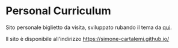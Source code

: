 # Personal Curriculum

Sito personale biglietto da visita, sviluppato rubando il tema da [qui](https://codepen.io/ryanparag/pen/ZNZzrb).


Il sito è disponibile all'indirizzo
https://simone-cartalemi.github.io/


